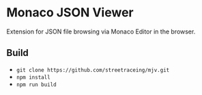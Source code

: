 # Monaco JSON Viewer

Extension for JSON file browsing via Monaco Editor in the browser.

## Build

- `git clone https://github.com/streetraceing/mjv.git`
- `npm install`
- `npm run build`